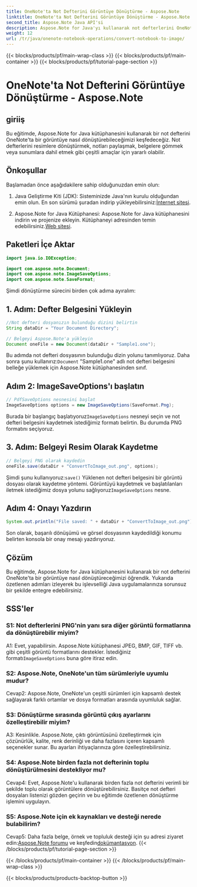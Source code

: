 ```yaml
---
title: OneNote'ta Not Defterini Görüntüye Dönüştürme - Aspose.Note
linktitle: OneNote'ta Not Defterini Görüntüye Dönüştürme - Aspose.Note
second_title: Aspose.Note Java API'si
description: Aspose.Note for Java'yı kullanarak not defterlerini OneNote'ta görüntülere nasıl dönüştüreceğinizi öğrenin. Bu işlevselliği Java uygulamalarınıza kolayca entegre edin.
weight: 12
url: /tr/java/onenote-notebook-operations/convert-notebook-to-image/
---
```


{{< blocks/products/pf/main-wrap-class >}}
{{< blocks/products/pf/main-container >}}
{{< blocks/products/pf/tutorial-page-section >}}

# OneNote'ta Not Defterini Görüntüye Dönüştürme - Aspose.Note

## giriiş

Bu eğitimde, Aspose.Note for Java kütüphanesini kullanarak bir not defterini OneNote'ta bir görüntüye nasıl dönüştürebileceğimizi keşfedeceğiz. Not defterlerini resimlere dönüştürmek, notları paylaşmak, belgelere gömmek veya sunumlara dahil etmek gibi çeşitli amaçlar için yararlı olabilir.

## Önkoşullar

Başlamadan önce aşağıdakilere sahip olduğunuzdan emin olun:

1.  Java Geliştirme Kiti (JDK): Sisteminizde Java'nın kurulu olduğundan emin olun. En son sürümü şuradan indirip yükleyebilirsiniz:[İnternet sitesi](https://www.oracle.com/java/technologies/javase-jdk15-downloads.html).

2.  Aspose.Note for Java Kütüphanesi: Aspose.Note for Java kütüphanesini indirin ve projenize ekleyin. Kütüphaneyi adresinden temin edebilirsiniz.[Web sitesi](https://releases.aspose.com/note/java/).

## Paketleri İçe Aktar

```java
import java.io.IOException;

import com.aspose.note.Document;
import com.aspose.note.ImageSaveOptions;
import com.aspose.note.SaveFormat;
```

Şimdi dönüştürme sürecini birden çok adıma ayıralım:

## 1. Adım: Defter Belgesini Yükleyin

```java
//Not defteri dosyanızın bulunduğu dizini belirtin
String dataDir = "Your Document Directory";

// Belgeyi Aspose.Note'a yükleyin
Document oneFile = new Document(dataDir + "Sample1.one");
```

 Bu adımda not defteri dosyasının bulunduğu dizin yolunu tanımlıyoruz. Daha sonra şunu kullanırız:`Document` "Sample1.one" adlı not defteri belgesini belleğe yüklemek için Aspose.Note kütüphanesinden sınıf.

## Adım 2: ImageSaveOptions'ı başlatın

```java
// PdfSaveOptions nesnesini başlat
ImageSaveOptions options = new ImageSaveOptions(SaveFormat.Png);
```

 Burada bir başlangıç başlatıyoruz`ImageSaveOptions` nesneyi seçin ve not defteri belgesini kaydetmek istediğimiz formatı belirtin. Bu durumda PNG formatını seçiyoruz.

## 3. Adım: Belgeyi Resim Olarak Kaydetme

```java
// Belgeyi PNG olarak kaydedin
oneFile.save(dataDir + "ConvertToImage_out.png", options);
```

 Şimdi şunu kullanıyoruz:`save()` Yüklenen not defteri belgesini bir görüntü dosyası olarak kaydetme yöntemi. Görüntüyü kaydetmek ve başlatılanları iletmek istediğimiz dosya yolunu sağlıyoruz`ImageSaveOptions` nesne.

## Adım 4: Onayı Yazdırın

```java
System.out.println("File saved: " + dataDir + "ConvertToImage_out.png");
```

Son olarak, başarılı dönüşümü ve görsel dosyasının kaydedildiği konumu belirten konsola bir onay mesajı yazdırıyoruz.

## Çözüm

Bu eğitimde, Aspose.Note for Java kütüphanesini kullanarak bir not defterini OneNote'ta bir görüntüye nasıl dönüştüreceğimizi öğrendik. Yukarıda özetlenen adımları izleyerek bu işlevselliği Java uygulamalarınıza sorunsuz bir şekilde entegre edebilirsiniz.

## SSS'ler

### S1: Not defterlerini PNG'nin yanı sıra diğer görüntü formatlarına da dönüştürebilir miyim?

 A1: Evet, yapabilirsin. Aspose.Note kütüphanesi JPEG, BMP, GIF, TIFF vb. gibi çeşitli görüntü formatlarını destekler. İstediğiniz formatı`ImageSaveOptions` buna göre itiraz edin.

### S2: Aspose.Note, OneNote'un tüm sürümleriyle uyumlu mudur?

Cevap2: Aspose.Note, OneNote'un çeşitli sürümleri için kapsamlı destek sağlayarak farklı ortamlar ve dosya formatları arasında uyumluluk sağlar.

### S3: Dönüştürme sırasında görüntü çıkış ayarlarını özelleştirebilir miyim?

A3: Kesinlikle. Aspose.Note, çıktı görüntüsünü özelleştirmek için çözünürlük, kalite, renk derinliği ve daha fazlasını içeren kapsamlı seçenekler sunar. Bu ayarları ihtiyaçlarınıza göre özelleştirebilirsiniz.

### S4: Aspose.Note birden fazla not defterinin toplu dönüştürülmesini destekliyor mu?

Cevap4: Evet, Aspose.Note'u kullanarak birden fazla not defterini verimli bir şekilde toplu olarak görüntülere dönüştürebilirsiniz. Basitçe not defteri dosyaları listenizi gözden geçirin ve bu eğitimde özetlenen dönüştürme işlemini uygulayın.

### S5: Aspose.Note için ek kaynakları ve desteği nerede bulabilirim?

 Cevap5: Daha fazla belge, örnek ve topluluk desteği için şu adresi ziyaret edin:[Aspose.Note forumu](https://forum.aspose.com/c/note/28) ve keşfedin[dokümantasyon](https://reference.aspose.com/note/java/).
{{< /blocks/products/pf/tutorial-page-section >}}

{{< /blocks/products/pf/main-container >}}
{{< /blocks/products/pf/main-wrap-class >}}

{{< blocks/products/products-backtop-button >}}

